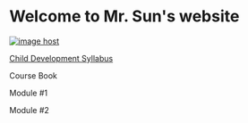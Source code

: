 # Welcome to Mr. Sun's website
<a href="https://imgbox.com/GDq1v4IH" target="_blank"><img src="https://images2.imgbox.com/3c/07/GDq1v4IH_o.jpg" alt="image host"/></a>

<a href="https://yadi.sk/i/ZP3ufK5zGbtpRA">Child Development Syllabus</a>

Course Book

Module #1

Module #2
